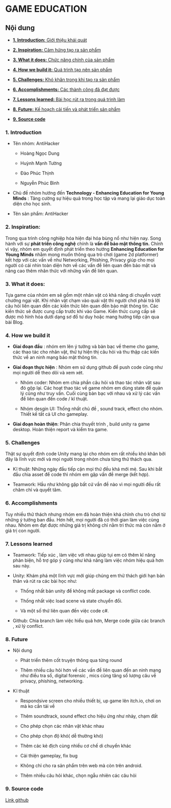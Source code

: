 # GAME EDUCATION

## Nội dung

- [**1. Introduction:** Giới thiệu khái quát](#1-introduction)

- [**2. Inspiration:** Cảm hứng tạo ra sản phẩm](#2-inspiration)

- [**3. What it does:** Chức năng chính của sản phẩm](#3-what-it-does)

- [**4. How we build it:** Quá trình tạo nên sản phẩm](#4-how-we-build-it)

- [**5. Challenges:** Khó khăn trong khi tạo ra sản phẩm](#5-challenges)

- [**6. Accomplishments:** Các thành công đã đạt được](#6-accomplishments)

- [**7. Lessons learned:** Bài học rút ra trong quá trình làm](#7-lessons-learned)

- [**8. Future:** Kế hoạch cải tiến và phát triển sản phẩm](#8-future)

- [**9. Source code**](#9-source-code)

### 1. Introduction

- Tên nhóm: AntiHacker

    - Hoàng Ngọc Dung

    - Huỳnh Mạnh Tường

    - Đào Phúc Thịnh

    - Nguyễn Phúc Bình

- Chủ đề nhóm hướng đến **Technology - Enhancing Education for Young Minds** : Tăng cường sự hiệu quả trong học tập và mang lại giáo dục toàn diện cho học sinh.

- Tên sản phẩm: AntiHacker

### 2. Inspiration:

Trong qua trình công nghiệp hóa hiện đại hóa bùng nổ như hiện nay. Song hành với sự **phát triển công nghệ** chính là **vấn đề bảo mật thông tin.** Chính vì vậy, nhóm em quyết định phát triển theo hướng **Enhancing Education for Young Minds** nhằm mong muốn thông qua trò chơi (game 2d platformer) kết hợp với các vấn về như Networking, Phishing, Privacy giúp cho mọi người có cái nhìn toàn diện hơn về các vấn đề liên quan đến bảo mật và nâng cao thêm nhân thức với những vấn đề liên quan.

### 3. What it does:

Tựa game của nhóm em sẽ gồm một nhân vật có khả năng di chuyển vượt chướng ngại vật. Khi nhân vật chạm vào quái vật thì người chơi phải trả lời câu hỏi liên quan đến các kiến thức liên quan đến bảo mật thông tin. Các kiến thức sẽ được cung cấp trước khi vào Game. Kiến thức cung cấp sẽ được mô hình hóa dưới dạng sơ đồ tư duy hoặc mang hướng tiếp cận qua bài Blog.

### 4. How we build it

- **Giai đoạn đầu** : nhóm em lên ý tưởng và bàn bạc về theme cho game, các thao tác cho nhân vật, thứ tự hiện thị câu hỏi và thu thập các kiến thức về an ninh mạng bảo mật thông tin.

- **Giai đoạn thực hiện** : Nhóm em sử dụng github để push code cũng như mọi người dễ theo dõi và xem xét. 

    - Nhóm coder: Nhóm em chia phần câu hỏi và thao tác nhân vật sau đó gộp lại. Các hoạt thao tác về game nhóm em dùng state để quản lý cũng như truy vấn. Cuối cùng bàn bạc với nhau và xử lý các vấn đề liên quan đến code / kĩ thuật.

    - Nhóm desgin UI: Thống nhất chủ đề , sound track, effect cho nhóm. Thiết kế tất cả UI cho gameplay.

- **Giai đoạn hoàn thiện**: Phân chia thuyết trình , build unity ra game desktop. Hoàn thiện report và kiểm tra game.

### 5. Challenges


Thật sự quyết định code Unity mang lại cho nhóm em rất nhiều khó khăn bởi đây là lĩnh vực mới và mọi người trong nhóm chưa từng thử thách qua. 

- Kĩ thuật: Những ngày đầu tiếp cận mọi thứ đều khá mới mẻ. Sau khi bắt đầu chia asset để code thì nhóm em gặp vấn đề merge (kết hợp).

- Teamwork: Hầu như không gặp bất cứ vần đề nào vì mọi người đều rất chăm chỉ và quyết tâm.

### 6. Accomplishments

Tuy nhiều thử thách nhưng nhóm em đã hoàn thiện khá chỉnh chu trò chơi từ những ý tưởng ban đầu. Hơn hết, mọi người đã có thời gian làm việc cùng nhau. Nhóm em đạt được những giá trị không chỉ nằm tri thức mà còn nằm ở giá trị con người.

### 7. Lessons learned

- Teamwork: Tiếp xúc , làm việc với nhau giúp tụi em có thêm kĩ năng phản biện, hỗ trợ góp ý cũng như khả năng làm việc nhóm hiệu quả hơn sau này.

- Unity: Khám phá một lĩnh vực mới giúp chúng em thử thách giới hạn bản thân và rút ra các bài học như:

    - Thống nhất bản unity để không mất package và conflict code.

    - Thống nhất việc load scene và state chuyển đổi.

    - Và một số thứ liên quan đến việc code c#.

- Github: Chia branch làm việc hiểu quả hơn, Merge code giữa các branch , xử lý conflict. 

### 8. Future

- Nội dung 

    - Phát triển thêm cốt truyện thông qua từng round 

    - Thêm nhiều câu hỏi hơn về các vấn đề liên quan đến an ninh mạng như điều tra số, digital forensic , mics cũng tăng số lượng câu về privacy, phishing, networking.


- Kĩ thuật 

    - Respondsive screen cho nhiều thiết bị, up game lên itch.io, chơi on mà ko cần tải về

    - Thêm soundtrack, sound effect cho hiệu ứng như nhảy, chạm đất
    
    - Cho phép chọn các nhân vật khác nhau
    
    - Cho phép chọn độ khó( dễ thường khó)
    
    - Thêm các kẻ địch cùng nhiều cơ chế di chuyển khác
    
    - Cải thiện gameplay, fix bug
    
    - Không chỉ cho ra sản phẩm trên web mà còn trên android.
    
    - Thêm nhiều câu hỏi khác, chọn ngẫu nhiên các câu hỏi

### 9. Source code

[Link github](https://github.com/QuizGameTeam/QuizGame)



